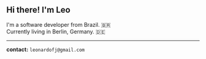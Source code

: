 ## Hi there! I'm Leo

I'm a software developer from Brazil. 🇧🇷  
Currently living in Berlin, Germany. 🇩🇪

---

**contact:** `leonardofj@gmail.com`


